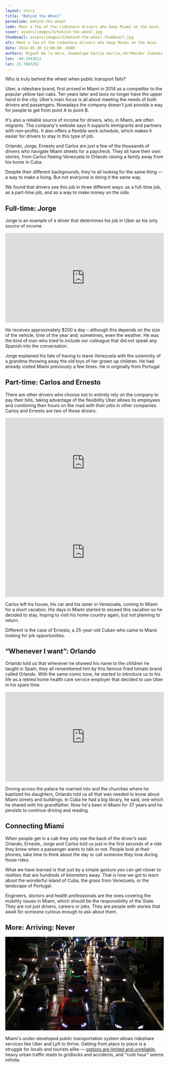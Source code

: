 ```yaml
---
layout: story
title: "Behind the Wheel"
permalink: behind-the-wheel
lede: Meet a few of the rideshare drivers who keep Miami on the move. 
cover: assets/images/3/behind-the-wheel.jpg
thumbnail: assets/images/3/behind-the-wheel-thumbnail.jpg
alt: Meet a few of the rideshare drivers who keep Miami on the move.
date: 2024-05-30 12:00:00 -0400
authors: Miguel De la Hera, Guadalupe García García,<br>Maider Jiménez Marquina, Lucía Boned Tarapiella
lon: -80.1943012
lat: 25.7803292
---
```


Who is truly behind the wheel when public transport fails?

Uber, a rideshare brand, first arrived in Miami in 2014 as a competitor to the popular yellow taxi cabs. Ten years later and taxis no longer have the upper hand in the city. Uber’s main focus is all about meeting the needs of both drivers and passengers. Nowadays the company doesn't just provide a way for people to get from point A to point B. 

It's also a reliable source of income for drivers, who, in Miami, are often migrants. The company's website says it supports immigrants and partners with non-profits. It also offers a flexible work schedule, which makes it easier for drivers to stay in this type of job.

Orlando, Jorge, Ernesto and Carlos are just a few of the thousands of drivers who navigate Miami streets for a paycheck. They all have their own stories, from Carlos fleeing Venezuela to Orlando raising a family away from his home in Cuba.

Despite their different backgrounds, they're all looking for the same thing — a way to make a living. But not everyone is doing it the same way. 

We found that drivers see this job in three different ways: as a full-time job, as a part-time job, and as a way to make money on the side.

## Full-time: Jorge

Jorge is an example of a driver that determines his job in Uber as his only source of income.

<div style="padding:56.25% 0 0 0;position:relative;"><iframe src="https://player.vimeo.com/video/952134359?h=86232930da&amp;badge=0&amp;autopause=0&amp;player_id=0&amp;app_id=58479" frameborder="0" allow="autoplay; fullscreen; picture-in-picture; clipboard-write" style="position:absolute;top:0;left:0;width:100%;height:100%;" title="03-jorge_final"></iframe></div><script src="https://player.vimeo.com/api/player.js"></script>

He receives approximately $200 a day – although this depends on the size of the vehicle, time of the year and, sometimes, even the weather. He was the kind of man who tried to include our colleague that did not speak any Spanish into the conversation.

Jorge explained his fate of having to leave Venezuela with the solemnity of a grandma throwing away the old toys of her grown up children. He had already visited Miami previously a few times. He is originally from Portugal.


## Part-time: Carlos and Ernesto

There are other drivers who choose not to entirely rely on the company to pay their bills, taking advantage of the flexibility Uber allows its employees and combining their hours on the road with their jobs in other companies. Carlos and Ernesto are two of those drivers. 

<div style="padding:56.25% 0 0 0;position:relative;"><iframe src="https://player.vimeo.com/video/952134332?h=ccf2020fcc&amp;badge=0&amp;autopause=0&amp;player_id=0&amp;app_id=58479" frameborder="0" allow="autoplay; fullscreen; picture-in-picture; clipboard-write" style="position:absolute;top:0;left:0;width:100%;height:100%;" title="03-carlos_final"></iframe></div><script src="https://player.vimeo.com/api/player.js"></script>

<div style="padding:56.25% 0 0 0;position:relative;"><iframe src="https://player.vimeo.com/video/952160390?badge=0&amp;autopause=0&amp;player_id=0&amp;app_id=58479" frameborder="0" allow="autoplay; fullscreen; picture-in-picture; clipboard-write" style="position:absolute;top:0;left:0;width:100%;height:100%;" title="01-ernesto_final"></iframe></div><script src="https://player.vimeo.com/api/player.js"></script>


Carlos left his house, his car and his sister in Venezuela, coming to Miami for a short vacation. His days in Miami started to exceed this vacation so he decided to stay, hoping to visit his home country again, but not planning to return. 

Different is the case of Ernesto, a 25-year-old Cuban who came to Miami looking for job opportunities.


## “Whenever I want”: Orlando

Orlando told us that whenever he showed his name to the children he taught in Spain, they all remembered him by this famous fried tomato brand called Orlando. With the same comic tone, he started to introduce us to his life as a retired home health care service employer that decided to use Uber in his spare time. 

<div style="padding:56.25% 0 0 0;position:relative;"><iframe src="https://player.vimeo.com/video/952134402?h=5cbd3ca7f9&amp;badge=0&amp;autopause=0&amp;player_id=0&amp;app_id=58479" frameborder="0" allow="autoplay; fullscreen; picture-in-picture; clipboard-write" style="position:absolute;top:0;left:0;width:100%;height:100%;" title="03-orlando_final"></iframe></div><script src="https://player.vimeo.com/api/player.js"></script>

Driving across the palace he married into and the churches where he baptized his daughters, Orlando told us all that was needed to know about Miami streets and buildings. In Cuba he had a big library, he said, one which he shared with his grandfather. Now he's been in Miami for 37 years and he persists to continue driving and reading.

## Connecting Miami

When people get in a cab they only see the back of the driver’s seat. Orlando, Ernesto, Jorge and Carlos told us just in the first seconds of a ride they know when a passenger wants to talk or not. People look at their phones, take time to think about the day or call someone they love during those rides. 

What we have learned is that just by a simple gesture you can get closer to realities that are hundreds of kilometers away. That is how we got to learn about the wonderful island of Cuba, the grass from Venezuela, or the landscape of Portugal. 

Engineers, doctors and health professionals are the ones covering the mobility issues in Miami, which should be the responsibility of the State. They are not just drivers, careers or jobs. They are people with stories that await for someone curious enough to ask about them.

## More: Arriving: Never

![Traffic in Miami on a rainy night](/assets/images/3/placeholder.webp)

Miami's under-developed public transportation system allows rideshare services like Uber and Lyft to thrive. Getting from place to place is a struggle for locals and tourists alike — [options are limited and unreliable](/arriving-never), heavy urban traffic leads to gridlocks and accidents, and "rush hour" seems infinite.
